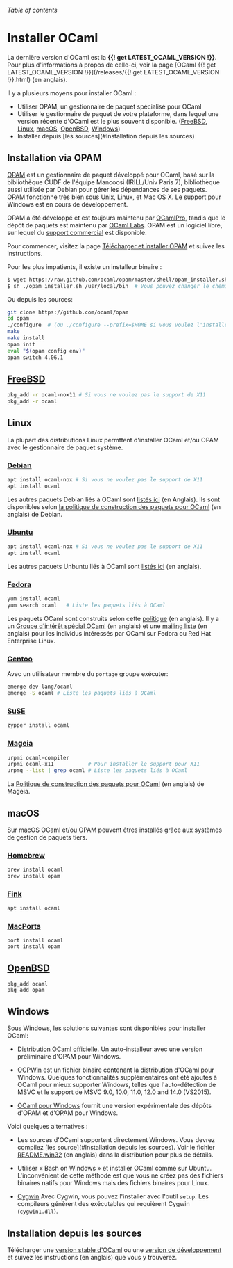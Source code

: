 <!-- ((! set title Installer OCaml !)) ((! set documentation !)) -->

*Table of contents*

# Installer OCaml

La dernière version d'OCaml est la **{{! get LATEST_OCAML_VERSION !}}**.
Pour plus d'informations à propos de celle-ci, voir la page
[OCaml {{! get LATEST_OCAML_VERSION !}}](/releases/{{! get LATEST_OCAML_VERSION !}}.html) (en anglais).


Il y a plusieurs moyens pour installer OCaml :

* Utiliser OPAM, un gestionnaire de paquet spécialisé pour OCaml
* Utiliser le gestionnaire de paquet de votre plateforme, dans lequel une
   version récente d'OCaml est le plus souvent disponible.  ([FreeBSD](#FreeBSD), [Linux](#Linux), [macOS](#macOS),
   [OpenBSD](#OpenBSD), [Windows](#Windows))
* Installer depuis [les sources](#Installation depuis les sources)

## Installation via OPAM

[OPAM](http://opam.ocaml.org/) est un gestionnaire de paquet développé
pour OCaml, basé sur la bibliothèque CUDF de l'équipe Mancoosi
(IRILL/Univ Paris 7), bibliothèque aussi utilisée par Debian pour
gérer les dépendances de ses paquets. OPAM fonctionne très bien sous
Unix, Linux, et Mac OS X. Le support pour Windows est en cours de
développement.

OPAM a été développé et est toujours maintenu par
[OCamlPro](http://www.ocamlpro.com/), tandis que le dépôt de paquets
est maintenu par [OCaml
Labs](http://www.cl.cam.ac.uk/projects/ocamllabs/). OPAM est un
logiciel libre, sur lequel du [support
commercial](http://www.ocamlpro.com/) est disponible.

Pour commencer, visitez la page [Télécharger et installer
OPAM](http://opam.ocaml.org/) et suivez les instructions.

Pour les plus impatients, il existe un installeur binaire :

```bash
$ wget https://raw.github.com/ocaml/opam/master/shell/opam_installer.sh
$ sh ./opam_installer.sh /usr/local/bin  # Vous pouvez changer le chemin pour l'installer ailleurs
```
Ou depuis les sources:

```bash
git clone https://github.com/ocaml/opam
cd opam
./configure  # (ou ./configure --prefix=$HOME si vous voulez l'installer dans votre $HOME)
make
make install
opam init
eval "$(opam config env)"
opam switch 4.06.1
```
## [FreeBSD](https://www.freebsd.org/)

```bash
pkg_add -r ocaml-nox11 # Si vous ne voulez pas le support de X11 
pkg_add -r ocaml
```
## Linux

La plupart des distributions Linux permttent d'installer OCaml et/ou OPAM avec le gestionnaire de paquet système.

### [Debian](https://www.debian.org/index.fr.html)

```bash
apt install ocaml-nox # Si vous ne voulez pas le support de X11 
apt install ocaml
```
Les autres paquets Debian liés à OCaml sont
[listés ici](http://packages.debian.org/search?keywords=ocaml&searchon=all&suite=testing&section=all) (en Anglais).
Ils sont disponibles selon
[la politique de construction des paquets pour OCaml](http://pkg-ocaml-maint.alioth.debian.org/ocaml_packaging_policy.html/index.html) (en anglais) de Debian.

### [Ubuntu](https://www.ubuntu.com/)

```bash
apt install ocaml-nox # Si vous ne voulez pas le support de X11 
apt install ocaml
```

Les autres paquets Unbuntu liés à OCaml sont
[listés ici](http://packages.ubuntu.com/search?keywords=ocaml) (en anglais).

### [Fedora](https://getfedora.org/)

```bash
yum install ocaml
yum search ocaml   # Liste les paquets liés à OCaml
```

Les paquets OCaml sont construits selon cette
[politique](http://fedoraproject.org/wiki/Packaging/OCaml) (en anglais).
Il y a un
[Groupe d'intérêt spécial OCaml](http://fedoraproject.org/wiki/SIGs/OCaml) (en anglais)
et une
[mailing liste](https://lists.fedoraproject.org/mailman/listinfo/Ocaml-devel) (en anglais)
pour les individus intéressés par OCaml sur Fedora ou Red Hat Enterprise Linux.

### [Gentoo](https://www.gentoo.org/)

Avec un utilisateur membre du `portage` groupe exécuter:

```bash
emerge dev-lang/ocaml
emerge -S ocaml # Liste les paquets liés à OCaml
```

### [SuSE](https://www.suse.com/)

```bash
zypper install ocaml
```

### [Mageia](https://www.mageia.org/)

```bash
urpmi ocaml-compiler
urpmi ocaml-x11           # Pour installer le support pour X11
urpmq --list | grep ocaml # Liste les paquets liés à OCaml
```

La  [Politique de construction des paquets pour OCaml](https://wiki.mageia.org/en/OCaml_policy) (en anglais) de Mageia.

## macOS

Sur macOS OCaml et/ou OPAM peuvent êtres installés grâce aux systèmes de gestion de paquets tiers.

### [Homebrew](http://brew.sh/)

```bash
brew install ocaml
brew install opam 
```

###  [Fink](http://fink.sourceforge.net/)

```bash
apt install ocaml
```

### [MacPorts](http://www.macports.org/)

```
port install ocaml
port install opam
```

## [OpenBSD](https://www.openbsd.org/)

```
pkg_add ocaml
pkg_add opam
```

## Windows

Sous Windows, les solutions suivantes sont disponibles pour installer OCaml:

* [Distribution OCaml officielle](http://protz.github.io/ocaml-installer/).
  Un auto-installeur avec une version préliminaire d'OPAM pour Windows.

* [OCPWin](http://www.typerex.org/ocpwin.html) est un fichier binaire contenant la
  distribution d'OCaml pour Windows. Quelques fonctionnalités supplémentaires
  ont été ajoutés à OCaml pour mieux supporter Windows, telles que l'auto-détection
  de MSVC et le support de MSVC 9.0, 10.0, 11.0, 12.0 and 14.0 (VS2015).

* [OCaml pour Windows](https://fdopen.github.io/opam-repository-mingw/)
  fournit une version expérimentale des dépôts d'OPAM et d'OPAM pour Windows.
  
Voici quelques alternatives :

* Les sources d'OCaml supportent directement Windows. Vous devrez compilez
  [les source](#Installation depuis les sources). Voir le fichier 
  [README.win32](https://github.com/ocaml/ocaml/blob/trunk/README.win32.adoc) (en anglais)
  dans la distribution pour plus de détails.

* Utiliser « Bash on Windows » et installer OCaml comme sur Ubuntu.
   L'inconvénient de cette méthode est que vous ne créez pas 
   des fichiers binaires natifs pour Windows mais des fichiers binaires pour Linux.

* [Cygwin](http://cygwin.com/) Avec Cygwin, vous pouvez l'installer avec l'outil `setup`. 
   Les compileurs génèrent des exécutables qui requièrent Cygwin (`cygwin1.dll`).


## Installation depuis les sources

Télécharger une [version stable d'OCaml](/releases/) ou une
[version de développement](https://github.com/ocaml/ocaml) et suivez les instructions (en anglais) que vous y trouverez.


